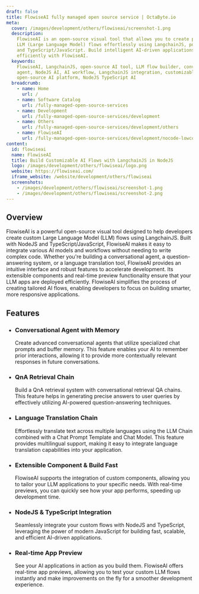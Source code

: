 ```yaml
---
draft: false
title: FlowiseAI fully managed open source service | OctaByte.io
meta:
  cover: /images/development/others/flowiseai/screenshot-1.png
  description:
    FlowiseAI is an open-source visual tool that allows you to create personalized
    LLM (Large Language Model) flows effortlessly using LangchainJS, powered by NodeJS
    and TypeScript/JavaScript. Build intelligent AI-driven applications quickly and
    efficiently with FlowiseAI.
  keywords:
    FlowiseAI, LangchainJS, open-source AI tool, LLM flow builder, conversational
    agent, NodeJS AI, AI workflow, LangchainJS integration, customizable AI flows,
    open-source AI platform, NodeJS TypeScript AI
  breadcrumb:
    - name: Home
      url: /
    - name: Software Catalog
      url: /fully-managed-open-source-services
    - name: Development
      url: /fully-managed-open-source-services/development
    - name: Others
      url: /fully-managed-open-source-services/development/others
    - name: FlowiseAI
      url: /fully-managed-open-source-services/development/nocode-lowcode/flowiseai
content:
  id: flowiseai
  name: FlowiseAI
  title: Build Customizable AI Flows with LangchainJS in NodeJS
  logo: /images/development/others/flowiseai/logo.png
  website: https://flowiseai.com/
  iframe_website: /website/development/others/flowiseai
  screenshots:
    - /images/development/others/flowiseai/screenshot-1.png
    - /images/development/others/flowiseai/screenshot-2.png
---
```


## Overview

FlowiseAI is a powerful open-source visual tool designed to help developers create custom Large Language Model (LLM) flows using LangchainJS. Built with NodeJS and TypeScript/JavaScript, FlowiseAI makes it easy to integrate various AI models and workflows without needing to write complex code. Whether you're building a conversational agent, a question-answering system, or a language translation tool, FlowiseAI provides an intuitive interface and robust features to accelerate development. Its extensible components and real-time preview functionality ensure that your LLM apps are deployed efficiently. FlowiseAI simplifies the process of creating tailored AI flows, enabling developers to focus on building smarter, more responsive applications.

## Features

- ### Conversational Agent with Memory

  Create advanced conversational agents that utilize specialized chat prompts and buffer memory. This feature enables your AI to remember prior interactions, allowing it to provide more contextually relevant responses in future conversations.

- ### QnA Retrieval Chain

  Build a QnA retrieval system with conversational retrieval QA chains. This feature helps in generating precise answers to user queries by effectively utilizing AI-powered question-answering techniques.

- ### Language Translation Chain

  Effortlessly translate text across multiple languages using the LLM Chain combined with a Chat Prompt Template and Chat Model. This feature provides multilingual support, making it easy to integrate language translation capabilities into your application.

- ### Extensible Component & Build Fast

  FlowiseAI supports the integration of custom components, allowing you to tailor your LLM applications to your specific needs. With real-time previews, you can quickly see how your app performs, speeding up development time.

- ### NodeJS & TypeScript Integration

  Seamlessly integrate your custom flows with NodeJS and TypeScript, leveraging the power of modern JavaScript for building fast, scalable, and efficient AI-driven applications.

- ### Real-time App Preview

  See your AI applications in action as you build them. FlowiseAI offers real-time app previews, allowing you to test your custom LLM flows instantly and make improvements on the fly for a smoother development experience.
